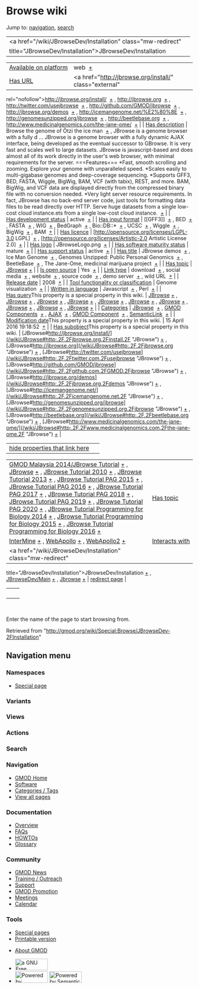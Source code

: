 <div id="mw-page-base" class="noprint">

</div>

<div id="mw-head-base" class="noprint">

</div>

<div id="content" class="mw-body" role="main">

<span id="top"></span>

<div id="mw-js-message" style="display:none;">

</div>



# <span dir="auto">Browse wiki</span>

<div id="bodyContent">

<div id="contentSub">

</div>

<div id="jump-to-nav" class="mw-jump">

Jump to: [navigation](#mw-navigation), [search](#p-search)

</div>

<div id="mw-content-text">

|                                                             |     |
|-------------------------------------------------------------|-----|
| <a href="/wiki/JBrowseDev/Installation" class="mw-redirect" 
 title="JBrowseDev/Installation">JBrowseDev/Installation</a>  |     |

|  |  |
|----|----|
| [Available on platform](/wiki/Property:Available_on_platform "Property:Available on platform") | <span class="smwb-value">web  <span class="smwsearch">[+](/wiki/Special:SearchByProperty/Available-20on-20platform/web "Special:SearchByProperty/Available-20on-20platform/web")</span></span> |
| [Has URL](/wiki/Property:Has_URL "Property:Has URL") | <span class="smwb-value"><a href="http://jbrowse.org/install/" class="external"
rel="nofollow">http://jbrowse.org/install/</a>  <span class="smwsearch">[+](/wiki/Special:SearchByProperty/Has-20URL/http:-2F-2Fjbrowse.org-2Finstall-2F "Special:SearchByProperty/Has-20URL/http:-2F-2Fjbrowse.org-2Finstall-2F")</span></span> , <span class="smwb-value"><a href="http://jbrowse.org" class="external"
rel="nofollow">http://jbrowse.org</a>  <span class="smwsearch">[+](/wiki/Special:SearchByProperty/Has-20URL/http:-2F-2Fjbrowse.org "Special:SearchByProperty/Has-20URL/http:-2F-2Fjbrowse.org")</span></span> , <span class="smwb-value"><a href="http://twitter.com/usejbrowse" class="external"
rel="nofollow">http://twitter.com/usejbrowse</a>  <span class="smwsearch">[+](/wiki/Special:SearchByProperty/Has-20URL/http:-2F-2Ftwitter.com-2Fusejbrowse "Special:SearchByProperty/Has-20URL/http:-2F-2Ftwitter.com-2Fusejbrowse")</span></span> , <span class="smwb-value"><a href="http://github.com/GMOD/jbrowse" class="external"
rel="nofollow">http://github.com/GMOD/jbrowse</a>  <span class="smwsearch">[+](/wiki/Special:SearchByProperty/Has-20URL/http:-2F-2Fgithub.com-2FGMOD-2Fjbrowse "Special:SearchByProperty/Has-20URL/http:-2F-2Fgithub.com-2FGMOD-2Fjbrowse")</span></span> , <span class="smwb-value"><a href="http://jbrowse.org/demos" class="external"
rel="nofollow">http://jbrowse.org/demos</a>  <span class="smwsearch">[+](/wiki/Special:SearchByProperty/Has-20URL/http:-2F-2Fjbrowse.org-2Fdemos "Special:SearchByProperty/Has-20URL/http:-2F-2Fjbrowse.org-2Fdemos")</span></span> , <span class="smwb-value"><a href="http://icemangenome.net/%E2%80%8E" class="external"
rel="nofollow">http://icemangenome.net/%E2%80%8E</a>  <span class="smwsearch">[+](/wiki/Special:SearchByProperty/Has-20URL/http:-2F-2Ficemangenome.net-2F-25E2-2580-258E "Special:SearchByProperty/Has-20URL/http:-2F-2Ficemangenome.net-2F-25E2-2580-258E")</span></span> , <span class="smwb-value"><a href="http://genomesunzipped.org/jbrowse" class="external"
rel="nofollow">http://genomesunzipped.org/jbrowse</a>  <span class="smwsearch">[+](/wiki/Special:SearchByProperty/Has-20URL/http:-2F-2Fgenomesunzipped.org-2Fjbrowse "Special:SearchByProperty/Has-20URL/http:-2F-2Fgenomesunzipped.org-2Fjbrowse")</span></span> , <span class="smwb-value"><a href="http://beetlebase.org" class="external"
rel="nofollow">http://beetlebase.org</a>  <span class="smwsearch">[+](/wiki/Special:SearchByProperty/Has-20URL/http:-2F-2Fbeetlebase.org "Special:SearchByProperty/Has-20URL/http:-2F-2Fbeetlebase.org")</span></span> , <span class="smwb-value"><a href="http://www.medicinalgenomics.com/the-jane-ome/"
class="external"
rel="nofollow">http://www.medicinalgenomics.com/the-jane-ome/</a>  <span class="smwsearch">[+](/wiki/Special:SearchByProperty/Has-20URL/http:-2F-2Fwww.medicinalgenomics.com-2Fthe-2Djane-2Dome-2F "Special:SearchByProperty/Has-20URL/http:-2F-2Fwww.medicinalgenomics.com-2Fthe-2Djane-2Dome-2F")</span></span> |
| [Has description](/wiki/Property:Has_description "Property:Has description") | <span class="smwb-value">Browse the genome of Ötzi the ice man  <span class="smwsearch">[+](/wiki/Special:SearchByProperty/Has-20description/Browse-20the-20genome-20of-20%C3%96tzi-20the-20ice-20man "Special:SearchByProperty/Has-20description/Browse-20the-20genome-20of-20Ötzi-20the-20ice-20man")</span></span> , <span class="smwb-value">JBrowse is a genome browser with a fully d<span class="smw-highlighter" data-type="2" state="persistent" data-title="Information"><span class="smwtext"> … </span><span class="smwttcontent">JBrowse is a genome browser with a fully dynamic AJAX interface, being developed as the eventual successor to GBrowse. It is very fast and scales well to large datasets. JBrowse is javascript-based and does almost all of its work directly in the user's web browser, with minimal requirements for the server. ===Features=== \*Fast, smooth scrolling and zooming. Explore your genome with unparalleled speed. \*Scales easily to multi-gigabase genomes and deep-coverage sequencing. \*Supports GFF3, BED, FASTA, Wiggle, BigWig, BAM, VCF (with tabix), REST, and more. BAM, BigWig, and VCF data are displayed directly from the compressed binary file with no conversion needed. \*Very light server resource requirements. In fact, JBrowse has no back-end server code, just tools for formatting data files to be read directly over HTTP. Serve huge datasets from a single low-cost cloud instance.</span></span>ets from a single low-cost cloud instance.  <span class="smwsearch">[+](/mediawiki/index.php?title=Special:SearchByProperty&x=Has-20description%2FJBrowse-20is-20a-20genome-20browser-20with-20a-20fully-20dynamic-20AJAX-20interface%2C-20being-20developed-20as-20the-20eventual-20successor-20to-20GBrowse.-20It-20is-20very-20fast-20and-20scales-20well-20to-20large-20datasets.-20JBrowse-20is-20javascript-2Dbased-20and-20does-20almost-20all-20of-20its-20work-20directly-20in-20the-20user%27s-20web-20browser%2C-20with-20minimal-20requirements-20for-20the-20server.-0A-0A%3D%3D%3DFeatures%3D%3D%3D-0A-0A%2AFast%2C-20smooth-20scrolling-20and-20zooming.-20Explore-20your-20genome-20with-20unparalleled-20speed.-0A%2AScales-20easily-20to-20multi-2Dgigabase-20genomes-20and-20deep-2Dcoverage-20sequencing.-0A%2ASupports-20GFF3%2C-20BED%2C-20FASTA%2C-20Wiggle%2C-20BigWig%2C-20BAM%2C-20VCF-20%28with-20tabix%29%2C-20REST%2C-20and-20more.-20-20BAM%2C-20BigWig%2C-20and-20VCF-20data-20are-20displayed-20directly-20from-20the-20compressed-20binary-20file-20with-20no-20conversion-20needed.-0A%2AVery-20light-20server-20resource-20requirements.-20In-20fact%2C-20JBrowse-20has-20no-20back-2Dend-20server-20code%2C-20just-20tools-20for-20formatting-20data-20files-20to-20be-20read-20directly-20over-20HTTP.-20Serve-20huge-20datasets-20from-20a-20single-20low-2Dcost-20cloud-20instance. "Special:SearchByProperty")</span></span> |
| [Has development status](/wiki/Property:Has_development_status "Property:Has development status") | <span class="smwb-value">active  <span class="smwsearch">[+](/wiki/Special:SearchByProperty/Has-20development-20status/active "Special:SearchByProperty/Has-20development-20status/active")</span></span> |
| [Has input format](/wiki/Property:Has_input_format "Property:Has input format") | <span class="smwb-value">\[\[GFF3\]\]  <span class="smwsearch">[+](/wiki/Special:SearchByProperty/Has-20input-20format/-5B-5BGFF3-5D-5D "Special:SearchByProperty/Has-20input-20format/-5B-5BGFF3-5D-5D")</span></span> , <span class="smwb-value">BED  <span class="smwsearch">[+](/wiki/Special:SearchByProperty/Has-20input-20format/BED "Special:SearchByProperty/Has-20input-20format/BED")</span></span> , <span class="smwb-value">FASTA  <span class="smwsearch">[+](/wiki/Special:SearchByProperty/Has-20input-20format/FASTA "Special:SearchByProperty/Has-20input-20format/FASTA")</span></span> , <span class="smwb-value">WIG  <span class="smwsearch">[+](/wiki/Special:SearchByProperty/Has-20input-20format/WIG "Special:SearchByProperty/Has-20input-20format/WIG")</span></span> , <span class="smwb-value">BedGraph  <span class="smwsearch">[+](/wiki/Special:SearchByProperty/Has-20input-20format/BedGraph "Special:SearchByProperty/Has-20input-20format/BedGraph")</span></span> , <span class="smwb-value">Bio::DB::\*  <span class="smwsearch">[+](/wiki/Special:SearchByProperty/Has-20input-20format/Bio::DB::* "Special:SearchByProperty/Has-20input-20format/Bio::DB::*")</span></span> , <span class="smwb-value">UCSC  <span class="smwsearch">[+](/wiki/Special:SearchByProperty/Has-20input-20format/UCSC "Special:SearchByProperty/Has-20input-20format/UCSC")</span></span> , <span class="smwb-value">Wiggle  <span class="smwsearch">[+](/wiki/Special:SearchByProperty/Has-20input-20format/Wiggle "Special:SearchByProperty/Has-20input-20format/Wiggle")</span></span> , <span class="smwb-value">BigWig  <span class="smwsearch">[+](/wiki/Special:SearchByProperty/Has-20input-20format/BigWig "Special:SearchByProperty/Has-20input-20format/BigWig")</span></span> , <span class="smwb-value">BAM  <span class="smwsearch">[+](/wiki/Special:SearchByProperty/Has-20input-20format/BAM "Special:SearchByProperty/Has-20input-20format/BAM")</span></span> |
| [Has licence](/wiki/Property:Has_licence "Property:Has licence") | <span class="smwb-value">\[http://opensource.org/licenses/LGPL-3.0 LGPL\]  <span class="smwsearch">[+](/wiki/Special:SearchByProperty/Has-20licence/-5Bhttp:-2F-2Fopensource.org-2Flicenses-2FLGPL-2D3.0-20LGPL-5D "Special:SearchByProperty/Has-20licence/-5Bhttp:-2F-2Fopensource.org-2Flicenses-2FLGPL-2D3.0-20LGPL-5D")</span></span> , <span class="smwb-value">\[http://opensource.org/licenses/Artistic-2.0 Artistic License 2.0\]  <span class="smwsearch">[+](/wiki/Special:SearchByProperty/Has-20licence/-5Bhttp:-2F-2Fopensource.org-2Flicenses-2FArtistic-2D2.0-20Artistic-20License-202.0-5D "Special:SearchByProperty/Has-20licence/-5Bhttp:-2F-2Fopensource.org-2Flicenses-2FArtistic-2D2.0-20Artistic-20License-202.0-5D")</span></span> |
| [Has logo](/wiki/Property:Has_logo "Property:Has logo") | <span class="smwb-value">JBrowseLogo.png  <span class="smwsearch">[+](/wiki/Special:SearchByProperty/Has-20logo/JBrowseLogo.png "Special:SearchByProperty/Has-20logo/JBrowseLogo.png")</span></span> |
| [Has software maturity status](/wiki/Property:Has_software_maturity_status "Property:Has software maturity status") | <span class="smwb-value">mature  <span class="smwsearch">[+](/wiki/Special:SearchByProperty/Has-20software-20maturity-20status/mature "Special:SearchByProperty/Has-20software-20maturity-20status/mature")</span></span> |
| [Has support status](/wiki/Property:Has_support_status "Property:Has support status") | <span class="smwb-value">active  <span class="smwsearch">[+](/wiki/Special:SearchByProperty/Has-20support-20status/active "Special:SearchByProperty/Has-20support-20status/active")</span></span> |
| [Has title](/wiki/Property:Has_title "Property:Has title") | <span class="smwb-value">JBrowse demos  <span class="smwsearch">[+](/wiki/Special:SearchByProperty/Has-20title/JBrowse-20demos "Special:SearchByProperty/Has-20title/JBrowse-20demos")</span></span> , <span class="smwb-value">Ice Man Genome  <span class="smwsearch">[+](/wiki/Special:SearchByProperty/Has-20title/Ice-20Man-20Genome "Special:SearchByProperty/Has-20title/Ice-20Man-20Genome")</span></span> , <span class="smwb-value">Genomes Unzipped: Public Personal Genomics  <span class="smwsearch">[+](/wiki/Special:SearchByProperty/Has-20title/Genomes-20Unzipped:-20Public-20Personal-20Genomics "Special:SearchByProperty/Has-20title/Genomes-20Unzipped:-20Public-20Personal-20Genomics")</span></span> , <span class="smwb-value">BeetleBase  <span class="smwsearch">[+](/wiki/Special:SearchByProperty/Has-20title/BeetleBase "Special:SearchByProperty/Has-20title/BeetleBase")</span></span> , <span class="smwb-value">The Jane-Ome, medicinal marijuana project  <span class="smwsearch">[+](/wiki/Special:SearchByProperty/Has-20title/The-20Jane-2DOme,-20medicinal-20marijuana-20project "Special:SearchByProperty/Has-20title/The-20Jane-2DOme,-20medicinal-20marijuana-20project")</span></span> |
| [Has topic](/wiki/Property:Has_topic "Property:Has topic") | <span class="smwb-value">[JBrowse](/wiki/JBrowse "JBrowse") <span class="smwbrowse">[+](/wiki/Special:Browse/JBrowse "Special:Browse/JBrowse")</span></span> |
| [Is open source](/wiki/Property:Is_open_source "Property:Is open source") | <span class="smwb-value">Yes  <span class="smwsearch">[+](/wiki/Special:SearchByProperty/Is-20open-20source/Yes "Special:SearchByProperty/Is-20open-20source/Yes")</span></span> |
| [Link type](/wiki/Property:Link_type "Property:Link type") | <span class="smwb-value">download  <span class="smwsearch">[+](/wiki/Special:SearchByProperty/Link-20type/download "Special:SearchByProperty/Link-20type/download")</span></span> , <span class="smwb-value">social media  <span class="smwsearch">[+](/wiki/Special:SearchByProperty/Link-20type/social-20media "Special:SearchByProperty/Link-20type/social-20media")</span></span> , <span class="smwb-value">website  <span class="smwsearch">[+](/wiki/Special:SearchByProperty/Link-20type/website "Special:SearchByProperty/Link-20type/website")</span></span> , <span class="smwb-value">source code  <span class="smwsearch">[+](/wiki/Special:SearchByProperty/Link-20type/source-20code "Special:SearchByProperty/Link-20type/source-20code")</span></span> , <span class="smwb-value">demo server  <span class="smwsearch">[+](/wiki/Special:SearchByProperty/Link-20type/demo-20server "Special:SearchByProperty/Link-20type/demo-20server")</span></span> , <span class="smwb-value">wild URL  <span class="smwsearch">[+](/wiki/Special:SearchByProperty/Link-20type/wild-20URL "Special:SearchByProperty/Link-20type/wild-20URL")</span></span> |
| [Release date](/wiki/Property:Release_date "Property:Release date") | <span class="smwb-value">2008  <span class="smwsearch">[+](/wiki/Special:SearchByProperty/Release-20date/2008 "Special:SearchByProperty/Release-20date/2008")</span></span> |
| [Tool functionality or classification](/wiki/Property:Tool_functionality_or_classification "Property:Tool functionality or classification") | <span class="smwb-value">Genome visualization  <span class="smwsearch">[+](/wiki/Special:SearchByProperty/Tool-20functionality-20or-20classification/Genome-20visualization "Special:SearchByProperty/Tool-20functionality-20or-20classification/Genome-20visualization")</span></span> |
| [Written in language](/wiki/Property:Written_in_language "Property:Written in language") | <span class="smwb-value">Javascript  <span class="smwsearch">[+](/wiki/Special:SearchByProperty/Written-20in-20language/Javascript "Special:SearchByProperty/Written-20in-20language/Javascript")</span></span> , <span class="smwb-value">Perl  <span class="smwsearch">[+](/wiki/Special:SearchByProperty/Written-20in-20language/Perl "Special:SearchByProperty/Written-20in-20language/Perl")</span></span> |
| <span class="smw-highlighter" data-type="1" state="inline" data-title="Property"><span class="smwbuiltin">[Has query](/wiki/Property:Has_query "Property:Has query")</span><span class="smwttcontent">This property is a special property in this wiki.</span></span> | <span class="smwb-value">[JBrowse](/wiki/JBrowse#_QUERY469d02261a72e0e0f3175cfdae7fccca "JBrowse") <span class="smwbrowse">[+](/wiki/Special:Browse/JBrowse-23_QUERY469d02261a72e0e0f3175cfdae7fccca "Special:Browse/JBrowse-23 QUERY469d02261a72e0e0f3175cfdae7fccca")</span></span> , <span class="smwb-value">[JBrowse](/wiki/JBrowse#_QUERY52b24b8d4204293fa186dcaa318a6c4b "JBrowse") <span class="smwbrowse">[+](/wiki/Special:Browse/JBrowse-23_QUERY52b24b8d4204293fa186dcaa318a6c4b "Special:Browse/JBrowse-23 QUERY52b24b8d4204293fa186dcaa318a6c4b")</span></span> , <span class="smwb-value">[JBrowse](/wiki/JBrowse#_QUERY1d38a8ab230383a748287289058b5e92 "JBrowse") <span class="smwbrowse">[+](/wiki/Special:Browse/JBrowse-23_QUERY1d38a8ab230383a748287289058b5e92 "Special:Browse/JBrowse-23 QUERY1d38a8ab230383a748287289058b5e92")</span></span> , <span class="smwb-value">[JBrowse](/wiki/JBrowse#_QUERYe714c956cbe8329275baf755f54e5039 "JBrowse") <span class="smwbrowse">[+](/wiki/Special:Browse/JBrowse-23_QUERYe714c956cbe8329275baf755f54e5039 "Special:Browse/JBrowse-23 QUERYe714c956cbe8329275baf755f54e5039")</span></span> , <span class="smwb-value">[JBrowse](/wiki/JBrowse#_QUERY18bb04c5f6f7f15ddc4b2e2118c1873d "JBrowse") <span class="smwbrowse">[+](/wiki/Special:Browse/JBrowse-23_QUERY18bb04c5f6f7f15ddc4b2e2118c1873d "Special:Browse/JBrowse-23 QUERY18bb04c5f6f7f15ddc4b2e2118c1873d")</span></span> , <span class="smwb-value">[JBrowse](/wiki/JBrowse#_QUERYb94a3b097be65fac611ebe329ddc9d35 "JBrowse") <span class="smwbrowse">[+](/wiki/Special:Browse/JBrowse-23_QUERYb94a3b097be65fac611ebe329ddc9d35 "Special:Browse/JBrowse-23 QUERYb94a3b097be65fac611ebe329ddc9d35")</span></span> , <span class="smwb-value">[JBrowse](/wiki/JBrowse#_QUERY0b63771b0bcf6d3ad74b7be1c75c89dc "JBrowse") <span class="smwbrowse">[+](/wiki/Special:Browse/JBrowse-23_QUERY0b63771b0bcf6d3ad74b7be1c75c89dc "Special:Browse/JBrowse-23 QUERY0b63771b0bcf6d3ad74b7be1c75c89dc")</span></span> , <span class="smwb-value">[JBrowse](/wiki/JBrowse#_QUERYc488b23646332a3c8b7ace9cd074f331 "JBrowse") <span class="smwbrowse">[+](/wiki/Special:Browse/JBrowse-23_QUERYc488b23646332a3c8b7ace9cd074f331 "Special:Browse/JBrowse-23 QUERYc488b23646332a3c8b7ace9cd074f331")</span></span> , <span class="smwb-value">[JBrowse](/wiki/JBrowse#_QUERYcf264ec10b4bc2d750b955cd65d42a53 "JBrowse") <span class="smwbrowse">[+](/wiki/Special:Browse/JBrowse-23_QUERYcf264ec10b4bc2d750b955cd65d42a53 "Special:Browse/JBrowse-23 QUERYcf264ec10b4bc2d750b955cd65d42a53")</span></span> , <span class="smwb-value">[JBrowse](/wiki/JBrowse#_QUERY703cc64c8a9f3801c83a6e0ca1e9dc06 "JBrowse") <span class="smwbrowse">[+](/wiki/Special:Browse/JBrowse-23_QUERY703cc64c8a9f3801c83a6e0ca1e9dc06 "Special:Browse/JBrowse-23 QUERY703cc64c8a9f3801c83a6e0ca1e9dc06")</span></span> |
| [Categories](/wiki/Special:Categories "Special:Categories") | <span class="smwb-value">[JBrowse](/wiki/Category:JBrowse "Category:JBrowse")  <span class="smwsearch">[+](/wiki/Special:SearchByProperty/JBrowse "Special:SearchByProperty/JBrowse")</span></span> , <span class="smwb-value">[GMOD Components](/wiki/Category:GMOD_Components "Category:GMOD Components")  <span class="smwsearch">[+](/wiki/Special:SearchByProperty/GMOD-20Components "Special:SearchByProperty/GMOD-20Components")</span></span> , <span class="smwb-value">[AJAX](/wiki/Category:AJAX "Category:AJAX")  <span class="smwsearch">[+](/wiki/Special:SearchByProperty/AJAX "Special:SearchByProperty/AJAX")</span></span> , <span class="smwb-value">[GMOD Component](/wiki/Category:GMOD_Component "Category:GMOD Component")  <span class="smwsearch">[+](/wiki/Special:SearchByProperty/GMOD-20Component "Special:SearchByProperty/GMOD-20Component")</span></span> , <span class="smwb-value"><a
href="/mediawiki/index.php?title=Category:SemanticLink&amp;action=edit&amp;redlink=1"
class="new"
title="Category:SemanticLink (page does not exist)">SemanticLink</a>  <span class="smwsearch">[+](/wiki/Special:SearchByProperty/SemanticLink "Special:SearchByProperty/SemanticLink")</span></span> |
| <span class="smw-highlighter" data-type="1" state="inline" data-title="Property"><span class="smwbuiltin">[Modification date](/wiki/Property:Modification_date "Property:Modification date")</span><span class="smwttcontent">This property is a special property in this wiki.</span></span> | <span class="smwb-value">15 April 2016 19:18:52  <span class="smwsearch">[+](/wiki/Special:SearchByProperty/Modification-20date/15-20April-202016-2019:18:52 "Special:SearchByProperty/Modification-20date/15-20April-202016-2019:18:52")</span></span> |
| <span class="smw-highlighter" data-type="1" state="inline" data-title="Property"><span class="smwbuiltin">[Has subobject](/wiki/Property:Has_subobject "Property:Has subobject")</span><span class="smwttcontent">This property is a special property in this wiki.</span></span> | <span class="smwb-value">[JBrowse#http://jbrowse.org/install/](/wiki/JBrowse#http:.2F.2Fjbrowse.org.2Finstall.2F "JBrowse") <span class="smwbrowse">[+](/wiki/Special:Browse/JBrowse-23http:-2F-2Fjbrowse.org-2Finstall-2F "Special:Browse/JBrowse-23http:-2F-2Fjbrowse.org-2Finstall-2F")</span></span> , <span class="smwb-value">[JBrowse#http://jbrowse.org](/wiki/JBrowse#http:.2F.2Fjbrowse.org "JBrowse") <span class="smwbrowse">[+](/wiki/Special:Browse/JBrowse-23http:-2F-2Fjbrowse.org "Special:Browse/JBrowse-23http:-2F-2Fjbrowse.org")</span></span> , <span class="smwb-value">[JBrowse#http://twitter.com/usejbrowse](/wiki/JBrowse#http:.2F.2Ftwitter.com.2Fusejbrowse "JBrowse") <span class="smwbrowse">[+](/wiki/Special:Browse/JBrowse-23http:-2F-2Ftwitter.com-2Fusejbrowse "Special:Browse/JBrowse-23http:-2F-2Ftwitter.com-2Fusejbrowse")</span></span> , <span class="smwb-value">[JBrowse#http://github.com/GMOD/jbrowse](/wiki/JBrowse#http:.2F.2Fgithub.com.2FGMOD.2Fjbrowse "JBrowse") <span class="smwbrowse">[+](/wiki/Special:Browse/JBrowse-23http:-2F-2Fgithub.com-2FGMOD-2Fjbrowse "Special:Browse/JBrowse-23http:-2F-2Fgithub.com-2FGMOD-2Fjbrowse")</span></span> , <span class="smwb-value">[JBrowse#http://jbrowse.org/demos](/wiki/JBrowse#http:.2F.2Fjbrowse.org.2Fdemos "JBrowse") <span class="smwbrowse">[+](/wiki/Special:Browse/JBrowse-23http:-2F-2Fjbrowse.org-2Fdemos "Special:Browse/JBrowse-23http:-2F-2Fjbrowse.org-2Fdemos")</span></span> , <span class="smwb-value">[JBrowse#http://icemangenome.net/‎](/wiki/JBrowse#http:.2F.2Ficemangenome.net.2F "JBrowse") <span class="smwbrowse">[+](/wiki/Special:Browse/JBrowse-23http:-2F-2Ficemangenome.net-2F "Special:Browse/JBrowse-23http:-2F-2Ficemangenome.net-2F")</span></span> , <span class="smwb-value">[JBrowse#http://genomesunzipped.org/jbrowse](/wiki/JBrowse#http:.2F.2Fgenomesunzipped.org.2Fjbrowse "JBrowse") <span class="smwbrowse">[+](/wiki/Special:Browse/JBrowse-23http:-2F-2Fgenomesunzipped.org-2Fjbrowse "Special:Browse/JBrowse-23http:-2F-2Fgenomesunzipped.org-2Fjbrowse")</span></span> , <span class="smwb-value">[JBrowse#http://beetlebase.org](/wiki/JBrowse#http:.2F.2Fbeetlebase.org "JBrowse") <span class="smwbrowse">[+](/wiki/Special:Browse/JBrowse-23http:-2F-2Fbeetlebase.org "Special:Browse/JBrowse-23http:-2F-2Fbeetlebase.org")</span></span> , <span class="smwb-value">[JBrowse#http://www.medicinalgenomics.com/the-jane-ome/](/wiki/JBrowse#http:.2F.2Fwww.medicinalgenomics.com.2Fthe-jane-ome.2F "JBrowse") <span class="smwbrowse">[+](/wiki/Special:Browse/JBrowse-23http:-2F-2Fwww.medicinalgenomics.com-2Fthe-2Djane-2Dome-2F "Special:Browse/JBrowse-23http:-2F-2Fwww.medicinalgenomics.com-2Fthe-2Djane-2Dome-2F")</span></span> |

<span id="smw_browse_incoming"></span>

|  |  |
|----|----|
| [hide properties that link here](/mediawiki/index.php?title=Special:Browse&offset=0&dir=out&article=JBrowseDev%2FInstallation)  |  |

|  |  |
|----|----|
| <span class="smwb-ivalue">[GMOD Malaysia 2014/JBrowse Tutorial](/wiki/GMOD_Malaysia_2014/JBrowse_Tutorial "GMOD Malaysia 2014/JBrowse Tutorial") <span class="smwbrowse">[+](/wiki/Special:Browse/GMOD-20Malaysia-202014-2FJBrowse-20Tutorial "Special:Browse/GMOD-20Malaysia-202014-2FJBrowse-20Tutorial")</span></span> , <span class="smwb-ivalue">[JBrowse](/wiki/JBrowse "JBrowse") <span class="smwbrowse">[+](/wiki/Special:Browse/JBrowse "Special:Browse/JBrowse")</span></span> , <span class="smwb-ivalue">[JBrowse Tutorial 2010](/wiki/JBrowse_Tutorial_2010 "JBrowse Tutorial 2010") <span class="smwbrowse">[+](/wiki/Special:Browse/JBrowse-20Tutorial-202010 "Special:Browse/JBrowse-20Tutorial-202010")</span></span> , <span class="smwb-ivalue">[JBrowse Tutorial 2013](/wiki/JBrowse_Tutorial_2013 "JBrowse Tutorial 2013") <span class="smwbrowse">[+](/wiki/Special:Browse/JBrowse-20Tutorial-202013 "Special:Browse/JBrowse-20Tutorial-202013")</span></span> , <span class="smwb-ivalue">[JBrowse Tutorial PAG 2015](/wiki/JBrowse_Tutorial_PAG_2015 "JBrowse Tutorial PAG 2015") <span class="smwbrowse">[+](/wiki/Special:Browse/JBrowse-20Tutorial-20PAG-202015 "Special:Browse/JBrowse-20Tutorial-20PAG-202015")</span></span> , <span class="smwb-ivalue">[JBrowse Tutorial PAG 2016](/wiki/JBrowse_Tutorial_PAG_2016 "JBrowse Tutorial PAG 2016") <span class="smwbrowse">[+](/wiki/Special:Browse/JBrowse-20Tutorial-20PAG-202016 "Special:Browse/JBrowse-20Tutorial-20PAG-202016")</span></span> , <span class="smwb-ivalue">[JBrowse Tutorial PAG 2017](/wiki/JBrowse_Tutorial_PAG_2017 "JBrowse Tutorial PAG 2017") <span class="smwbrowse">[+](/wiki/Special:Browse/JBrowse-20Tutorial-20PAG-202017 "Special:Browse/JBrowse-20Tutorial-20PAG-202017")</span></span> , <span class="smwb-ivalue">[JBrowse Tutorial PAG 2018](/wiki/JBrowse_Tutorial_PAG_2018 "JBrowse Tutorial PAG 2018") <span class="smwbrowse">[+](/wiki/Special:Browse/JBrowse-20Tutorial-20PAG-202018 "Special:Browse/JBrowse-20Tutorial-20PAG-202018")</span></span> , <span class="smwb-ivalue">[JBrowse Tutorial PAG 2019](/wiki/JBrowse_Tutorial_PAG_2019 "JBrowse Tutorial PAG 2019") <span class="smwbrowse">[+](/wiki/Special:Browse/JBrowse-20Tutorial-20PAG-202019 "Special:Browse/JBrowse-20Tutorial-20PAG-202019")</span></span> , <span class="smwb-ivalue">[JBrowse Tutorial PAG 2020](/wiki/JBrowse_Tutorial_PAG_2020 "JBrowse Tutorial PAG 2020") <span class="smwbrowse">[+](/wiki/Special:Browse/JBrowse-20Tutorial-20PAG-202020 "Special:Browse/JBrowse-20Tutorial-20PAG-202020")</span></span> , <span class="smwb-ivalue">[JBrowse Tutorial Programming for Biology 2014](/wiki/JBrowse_Tutorial_Programming_for_Biology_2014 "JBrowse Tutorial Programming for Biology 2014") <span class="smwbrowse">[+](/wiki/Special:Browse/JBrowse-20Tutorial-20Programming-20for-20Biology-202014 "Special:Browse/JBrowse-20Tutorial-20Programming-20for-20Biology-202014")</span></span> , <span class="smwb-ivalue">[JBrowse Tutorial Programming for Biology 2015](/wiki/JBrowse_Tutorial_Programming_for_Biology_2015 "JBrowse Tutorial Programming for Biology 2015") <span class="smwbrowse">[+](/wiki/Special:Browse/JBrowse-20Tutorial-20Programming-20for-20Biology-202015 "Special:Browse/JBrowse-20Tutorial-20Programming-20for-20Biology-202015")</span></span> , <span class="smwb-ivalue">[JBrowse Tutorial Programming for Biology 2016](/wiki/JBrowse_Tutorial_Programming_for_Biology_2016 "JBrowse Tutorial Programming for Biology 2016") <span class="smwbrowse">[+](/wiki/Special:Browse/JBrowse-20Tutorial-20Programming-20for-20Biology-202016 "Special:Browse/JBrowse-20Tutorial-20Programming-20for-20Biology-202016")</span></span> | [Has topic](/wiki/Property:Has_topic "Property:Has topic") |
| <span class="smwb-ivalue">[InterMine](/wiki/InterMine "InterMine") <span class="smwbrowse">[+](/wiki/Special:Browse/InterMine "Special:Browse/InterMine")</span></span> , <span class="smwb-ivalue">[WebApollo](/wiki/WebApollo "WebApollo") <span class="smwbrowse">[+](/wiki/Special:Browse/WebApollo "Special:Browse/WebApollo")</span></span> , <span class="smwb-ivalue">[WebApollo2](/wiki/WebApollo2 "WebApollo2") <span class="smwbrowse">[+](/wiki/Special:Browse/WebApollo2 "Special:Browse/WebApollo2")</span></span> | [Interacts with](/wiki/Property:Interacts_with "Property:Interacts with") |
| <span class="smwb-ivalue"><a href="/wiki/JBrowseDev/Installation" class="mw-redirect"
title="JBrowseDev/Installation">JBrowseDev/Installation</a> <span class="smwbrowse">[+](/wiki/Special:Browse/JBrowseDev-2FInstallation "Special:Browse/JBrowseDev-2FInstallation")</span></span> , <span class="smwb-ivalue"><a href="/wiki/JBrowseDev/Main" class="mw-redirect"
title="JBrowseDev/Main">JBrowseDev/Main</a> <span class="smwbrowse">[+](/wiki/Special:Browse/JBrowseDev-2FMain "Special:Browse/JBrowseDev-2FMain")</span></span> , <span class="smwb-ivalue"><a href="/wiki/Jbrowse" class="mw-redirect" title="Jbrowse">Jbrowse</a> <span class="smwbrowse">[+](/wiki/Special:Browse/Jbrowse "Special:Browse/Jbrowse")</span></span> | [redirect page](/wiki/Special:ListRedirects "Special:ListRedirects") |

|     |     |
|-----|-----|
|     |     |

 

Enter the name of the page to start browsing from.  

</div>

<div class="printfooter">

Retrieved from
"<http://gmod.org/wiki/Special:Browse/JBrowseDev-2FInstallation>"

</div>

<div id="catlinks" class="catlinks catlinks-allhidden">

</div>

<div class="visualClear">

</div>

</div>

</div>

<div id="mw-navigation">

## Navigation menu

<div id="mw-head">



<div id="left-navigation">

<div id="p-namespaces" class="vectorTabs" role="navigation"
aria-labelledby="p-namespaces-label">

### Namespaces

- <span id="ca-nstab-special">[Special
  page](/wiki/Special:Browse/JBrowseDev-2FInstallation "This is a special page, you cannot edit the page itself")</span>

</div>

<div id="p-variants" class="vectorMenu emptyPortlet" role="navigation"
aria-labelledby="p-variants-label">

### 

### Variants[](#)

<div class="menu">

</div>

</div>

</div>

<div id="right-navigation">

<div id="p-views" class="vectorTabs emptyPortlet" role="navigation"
aria-labelledby="p-views-label">

### Views

</div>

<div id="p-cactions" class="vectorMenu emptyPortlet" role="navigation"
aria-labelledby="p-cactions-label">

### Actions[](#)

<div class="menu">

</div>

</div>

<div id="p-search" role="search">

### Search

<div id="simpleSearch">

</div>

</div>

</div>

</div>

<div id="mw-panel">

<div id="p-logo" role="banner">

<a href="/wiki/Main_Page"
style="background-image: url(http://gmod.org/images/GMOD-cogs.png);"
title="Visit the main page"></a>

</div>

<div id="p-Navigation" class="portal" role="navigation"
aria-labelledby="p-Navigation-label">

### Navigation

<div class="body">

- <span id="n-GMOD-Home">[GMOD Home](/wiki/Main_Page)</span>
- <span id="n-Software">[Software](/wiki/GMOD_Components)</span>
- <span id="n-Categories-.2F-Tags">[Categories /
  Tags](/wiki/Categories)</span>
- <span id="n-View-all-pages">[View all
  pages](/wiki/Special:AllPages)</span>

</div>

</div>

<div id="p-Documentation" class="portal" role="navigation"
aria-labelledby="p-Documentation-label">

### Documentation

<div class="body">

- <span id="n-Overview">[Overview](/wiki/Overview)</span>
- <span id="n-FAQs">[FAQs](/wiki/Category:FAQ)</span>
- <span id="n-HOWTOs">[HOWTOs](/wiki/Category:HOWTO)</span>
- <span id="n-Glossary">[Glossary](/wiki/Glossary)</span>

</div>

</div>

<div id="p-Community" class="portal" role="navigation"
aria-labelledby="p-Community-label">

### Community

<div class="body">

- <span id="n-GMOD-News">[GMOD News](/wiki/GMOD_News)</span>
- <span id="n-Training-.2F-Outreach">[Training /
  Outreach](/wiki/Training_and_Outreach)</span>
- <span id="n-Support">[Support](/wiki/Support)</span>
- <span id="n-GMOD-Promotion">[GMOD
  Promotion](/wiki/GMOD_Promotion)</span>
- <span id="n-Meetings">[Meetings](/wiki/Meetings)</span>
- <span id="n-Calendar">[Calendar](/wiki/Calendar)</span>

</div>

</div>

<div id="p-tb" class="portal" role="navigation"
aria-labelledby="p-tb-label">

### Tools

<div class="body">

- <span id="t-specialpages"><a href="/wiki/Special:SpecialPages" accesskey="q"
  title="A list of all special pages [q]">Special pages</a></span>
- <span id="t-print"><a
  href="/mediawiki/index.php?title=Special:Browse/JBrowseDev-2FInstallation&amp;printable=yes"
  rel="alternate" accesskey="p"
  title="Printable version of this page [p]">Printable version</a></span>

</div>

</div>

</div>

</div>

<div id="footer" role="contentinfo">

- <span id="footer-places-about">[About
  GMOD](/wiki/GMOD:About "GMOD:About")</span>

<!-- -->

- <span id="footer-copyrightico">[<img src="http://www.gnu.org/graphics/gfdl-logo-small.png" width="88"
  height="31" alt="a GNU Free Documentation License" />](http://www.gnu.org/licenses/fdl-1.3.html)</span>
- <span id="footer-poweredbyico">[<img src="/mediawiki/skins/common/images/poweredby_mediawiki_88x31.png"
  width="88" height="31" alt="Powered by MediaWiki" />](//www.mediawiki.org/)
  [<img
  src="/mediawiki/extensions/SemanticMediaWiki/includes/../resources/images/smw_button.png"
  width="88" height="31" alt="Powered by Semantic MediaWiki" />](https://www.semantic-mediawiki.org/wiki/Semantic_MediaWiki)</span>

<div style="clear:both">

</div>

</div>
